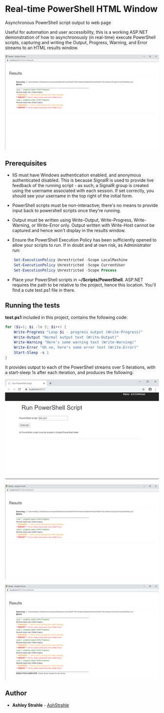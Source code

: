# Real-time PowerShell HTML Window
Asynchronous PowerShell script output to web page

Useful for automation and user accessibility, this is a working ASP.NET demonstration of how to asynchronously (in real-time) execute PowerShell scripts, capturing and writing the Output, Progress, Warning, and Error streams to an HTML results window.

![Results1](https://github.com/ashstrahle/RealtimePowerShellHTMLWindow/blob/master/Images/Results1.png)

## Prerequisites

* IIS must have Windows authentication enabled, and anonymous authenticated disabled. This is because SignalR is used to provide live feedback of the running script - as such, a SignalR group is created using the username associated with each session. If set correctly, you should see your username in the top right of the initial form.

* PowerShell scripts must be non-interactive; there's no means to provide input back to powershell scripts once they're running.

* Output must be written using Write-Output, Write-Progress, Write-Warning, or Write-Error only. Output written with Write-Host cannot be captured and hence won't display in the results window.

* Ensure the PowerShell Execution Policy has been sufficiently opened to allow your scripts to run. If in doubt and at own risk, as Administrator run:
```powershell
    Set-ExecutionPolicy Unrestricted -Scope LocalMachine
    Set-ExecutionPolicy Unrestricted -Scope CurrentUser
    Set-ExecutionPolicy Unrestricted -Scope Process
```
    
* Place your PowerShell scripts in **~/Scripts/PowerShell**. ASP.NET requires the path to be relative to the project, hence this location. You'll find a cute test.ps1 file in there.

## Running the tests

**test.ps1** included in this project, contains the following code:
```powershell
for ($i=1; $i -le 5; $i++) {
    Write-Progress "Loop $i - progress output (Write-Progress)"
    Write-Output "Normal output text (Write-Output)"
    Write-Warning "Here's some warning text (Write-Warning)"
    Write-Error "Oh no, here's some error text (Write-Error)"
    Start-Sleep -s 1
}
```

It provides output to each of the PowerShell streams over 5 iterations, with a start-sleep 1s after each iteration, and produces the following:

![Image 1](https://github.com/ashstrahle/RealtimePowerShellHTMLWindow/blob/master/Images/Run%20PowerShell%20Script.png)

![Results1](https://github.com/ashstrahle/RealtimePowerShellHTMLWindow/blob/master/Images/Results1.png)

![Results2](https://github.com/ashstrahle/RealtimePowerShellHTMLWindow/blob/master/Images/Results2.png)


## Author

* **Ashley Strahle** - [AshStrahle](https://github.com/AshStrahle)
